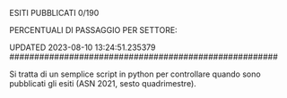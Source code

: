 ESITI PUBBLICATI 0/190 

PERCENTUALI DI PASSAGGIO PER SETTORE:

UPDATED 2023-08-10 13:24:51.235379
###################################################### 

Si tratta di un semplice script in python per controllare quando sono pubblicati gli esiti (ASN 2021, sesto quadrimestre).

